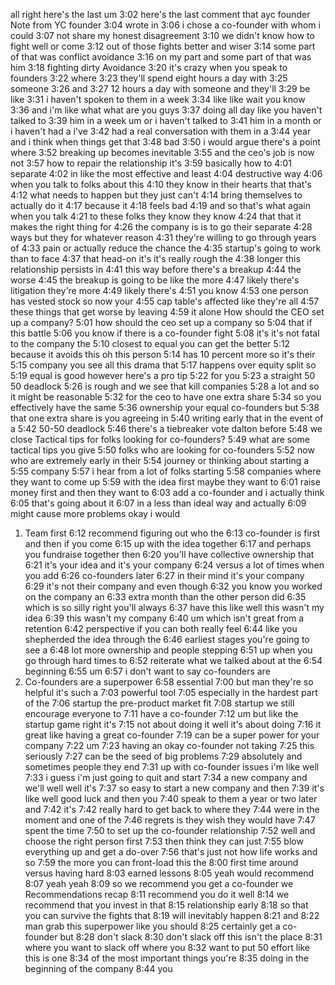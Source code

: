 all right here's the last um
3:02
here's the last comment that ayc founder
Note from YC founder
3:04
wrote in
3:06
i chose a co-founder with whom i could
3:07
not share my honest disagreement
3:10
we didn't know how to fight well or come
3:12
out of those fights better and wiser
3:14
some part of that was conflict avoidance
3:16
on my part and some part of that was him
3:18
fighting dirty
Avoidance
3:20
it's crazy when you speak to founders
3:22
where
3:23
they'll spend eight hours a day with
3:25
someone
3:26
and
3:27
12 hours a day with someone and they'll
3:29
be like
3:31
i haven't spoken to them in a week
3:34
like like wait you know
3:36
and i'm like what what are you guys
3:37
doing all day like you haven't talked to
3:39
him in a week um or i haven't talked to
3:41
him in a month or i haven't had a i've
3:42
had a real conversation with them in a
3:44
year and i think when things get that
3:48
bad
3:50
i would argue there's a point where
3:52
breaking up becomes inevitable
3:55
and the ceo's job is now not
3:57
how to repair the relationship it's
3:59
basically how to
4:01
separate
4:02
in like the most effective and least
4:04
destructive way
4:06
when you talk to folks about this
4:10
they know in their hearts that that's
4:12
what needs to happen but they just can't
4:14
bring themselves to actually do it
4:17
because it
4:18
feels bad
4:19
and so that's what again when you talk
4:21
to these folks they know they know
4:24
that that it makes the right thing for
4:26
the company is is to go their separate
4:28
ways but they for whatever reason
4:31
they're willing to go through years of
4:33
pain or actually reduce the chance the
4:35
startup's going to work than to face
4:37
that head-on it's it's really rough the
4:38
longer this relationship persists in
4:41
this way before there's a breakup
4:44
the worse
4:45
the breakup is going to be like the more
4:47
likely there's litigation they're more
4:49
likely there's
4:51
you know
4:53
one person has vested stock so now your
4:55
cap table's affected like they're all
4:57
these things that get worse by leaving
4:59
it alone
How should the CEO set up a company?
5:01
how should the ceo set up a company so
5:04
that if this battle
5:06
you know if there is a co-founder fight
5:08
it's it's not fatal to the company the
5:10
closest to equal you can get the better
5:12
because it avoids this oh this person
5:14
has 10 percent more so it's their
5:15
company you see all this drama that
5:17
happens over equity split so
5:19
equal is good however here's a pro tip
5:22
for you
5:23
a straight 50 50 deadlock
5:26
is rough and we see that kill companies
5:28
a lot and so it might be reasonable
5:32
for the ceo to have one extra share
5:34
so you effectively have the same
5:36
ownership your equal co-founders but
5:38
that one extra share is you agreeing in
5:40
writing early that in the event of a
5:42
50-50 deadlock
5:46
there's a tiebreaker vote dalton before
5:48
we close
Tactical tips for folks looking for co-founders?
5:49
what are some tactical tips you give
5:50
folks who are looking for co-founders
5:52
now who are extremely early in their
5:54
journey or thinking about starting a
5:55
company
5:57
i hear from a lot of folks starting
5:58
companies where they want to come up
5:59
with the idea first maybe they want to
6:01
raise money first and then they want to
6:03
add a co-founder and i actually think
6:05
that's going about it
6:07
in a less than ideal way and actually
6:09
might cause more problems okay i would
1. Team first
6:12
recommend figuring out who the
6:13
co-founder is first and then if you come
6:15
up with the idea together
6:17
and perhaps you fundraise together then
6:20
you'll have collective ownership that
6:21
it's your idea and it's your company
6:24
versus a lot of times when you add
6:26
co-founders later
6:27
in their mind it's your company
6:29
it's not their company and even though
6:32
you know you worked on the company an
6:33
extra month than the other person did
6:35
which is so silly right you'll always
6:37
have this like well this wasn't my idea
6:39
this wasn't my company
6:40
um which isn't great from a retention
6:42
perspective if you can both really feel
6:44
like you shepherded the idea through the
6:46
earliest stages you're going to see a
6:48
lot more ownership and people stepping
6:51
up when you go through hard times to
6:52
reiterate what we talked about at the
6:54
beginning
6:55
um
6:57
i don't want to say co-founders are
1. Co-founders are a superpower
6:58
essential
7:00
but man they're so helpful it's such a
7:03
powerful tool
7:05
especially in the hardest part of the
7:06
startup the pre-product market fit
7:08
startup we still encourage everyone to
7:11
have a co-founder
7:12
um but like the startup game right it's
7:15
not about doing it well it's about doing
7:16
it great like having a great co-founder
7:19
can be a super power for your company
7:22
um
7:23
having an okay co-founder not taking
7:25
this seriously
7:27
can be the seed of big problems
7:29
absolutely and sometimes people they end
7:31
up with co-founder issues i'm like well
7:33
i guess i'm just going to quit and start
7:34
a new company and we'll well well it's
7:37
so easy to start a new company and then
7:39
it's like well good luck and then you
7:40
speak to them a year or two later and
7:42
it's
7:42
really hard to get back to where they
7:44
were in the moment and one of the
7:46
regrets is they wish they would have
7:47
spent the time
7:50
to set up the co-founder relationship
7:52
well and choose the right person first
7:53
then think they can just
7:55
blow everything up and get a do-over
7:56
that's just not how life works and so
7:59
the more you can front-load this the
8:00
first time around versus having hard
8:03
earned lessons
8:05
yeah would recommend
8:07
yeah yeah
8:09
so we recommend you get a co-founder we
Recommendations recap
8:11
recommend you do it well
8:14
we recommend that you invest in that
8:15
relationship early
8:18
so that you can survive the fights that
8:19
will inevitably happen
8:21
and
8:22
man grab this superpower like you should
8:25
certainly get a co-founder but
8:28
don't slack
8:30
don't slack off this isn't the place
8:31
where you want to slack off where you
8:32
want to put 50 effort like this is one
8:34
of the most important things you're
8:35
doing in the beginning of the company
8:44
you